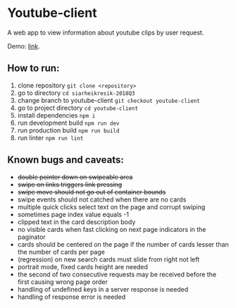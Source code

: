 # Youtube-client

A web app to view information about youtube clips by user request.

Demo: [link](https://siarheikresik.github.io/youtube-client/).

## How to run:

1. clone repository `git clone <repository>`
2. go to directory `cd siarheikresik-2018Q3`
3. change branch to youtube-client `git checkout youtube-client`
4. go to project directory `cd youtube-client`
5. install dependencies `npm i`
6. run development build `npm run dev`
7. run production build `npm run build`
8. run linter `npm run lint`

## Known bugs and caveats:

- ~~double pointer down on swipeable area~~
- ~~swipe on links triggers link pressing~~
- ~~swipe move should not go out of container bounds~~
- swipe events should not catched when there are no cards
- multiple quick clicks select text on the page and corrupt swiping
- sometimes page index value equals -1
- clipped text in the card description body
- no visible cards when fast clicking on next page indicators in the paginator
- cards should be centered on the page if the number of cards lesser than the number of cards per page
- (regression) on new search cards must slide from right not left
- portrait mode, fixed cards height are needed
- the second of two consecutive requests may be received before the first causing wrong page order
- handling of undefined keys in a server response is needed
- handling of response error is needed
